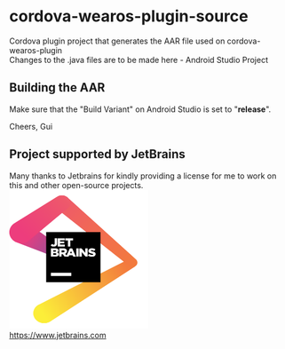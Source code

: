 # cordova-wearos-plugin-source
Cordova plugin project that generates the AAR file used on cordova-wearos-plugin
<br>
Changes to the .java files are to be made here - Android Studio Project

## Building the AAR

Make sure that the "Build Variant" on Android Studio is set to "**release**".

Cheers, Gui


## Project supported by JetBrains
<p>
 Many thanks to Jetbrains for kindly providing a license for me to work on this and other open-source projects.
 <br>
 <a href="https://www.jetbrains.com/?from=7505-idea-jetty-runner">
   <img alt="Jetbrains" src="https://raw.githubusercontent.com/guikeller/blob/master/jetbrains.png" width="250" height="250">
 </a>
 <br>
 <a href="https://www.jetbrains.com/?from=7505-idea-jetty-runner">
   https://www.jetbrains.com
 </a>
 <br>
</p>
